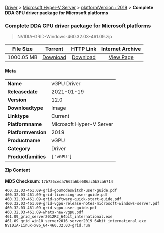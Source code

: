 
[Driver](/README.md)  >  [Microsoft Hyper-V Server](/index/Driver/Microsoft_Hyper-V_Server.md)  >  [platformVersion : 2019](/index/Driver/Microsoft_Hyper-V_Server/2019.md)  >  **Complete DDA GPU driver package for Microsoft platforms**


###    Complete DDA GPU driver package for Microsoft platforms

> NVIDIA-GRID-Windows-460.32.03-461.09.zip   


| **File Size** | **Torrent**  | **HTTP Link** | **Internet Archive** |
|:-------------:|:------------:|:-------------:|:--------------------:|
| 1000.05 MB |  [Download](https://archive.org/download/nvgpu_NVIDIA-GRID-Windows-460.32.03-461.09.zip_qajltpu4/nvgpu_NVIDIA-GRID-Windows-460.32.03-461.09.zip_qajltpu4_archive.torrent)       | [Download](https://archive.org/compress/nvgpu_NVIDIA-GRID-Windows-460.32.03-461.09.zip_qajltpu4) | [View Page](https://archive.org/details/nvgpu_NVIDIA-GRID-Windows-460.32.03-461.09.zip_qajltpu4)       |

#### Meta

<table>
<tr><td><strong>Name</strong></td><td>vGPU Driver</td></tr>
<tr><td><strong>Releasedate</strong></td><td>2021-01-19</td></tr>
<tr><td><strong>Version</strong></td><td>12.0</td></tr>
<tr><td><strong>Downloadtype</strong></td><td>Image</td></tr>
<tr><td><strong>Linktype</strong></td><td>Current</td></tr>
<tr><td><strong>Platformname</strong></td><td>Microsoft Hyper-V Server</td></tr>
<tr><td><strong>Platformversion</strong></td><td>2019</td></tr>
<tr><td><strong>Productname</strong></td><td>vGPU</td></tr>
<tr><td><strong>Category</strong></td><td>Driver</td></tr>
<tr><td><strong>Productfamilies</strong></td><td><code>['vGPU']</code></td></tr>
</table>

#### Zip Content

**MD5 Checksum**: `17b726ceda7662a6be686ac5b8ca6714`

```text
460.32.03-461.09-grid-gpumodeswitch-user-guide.pdf
460.32.03-461.09-grid-licensing-user-guide.pdf
460.32.03-461.09-grid-software-quick-start-guide.pdf
460.32.03-461.09-grid-vgpu-release-notes-microsoft-windows-server.pdf
460.32.03-461.09-grid-vgpu-user-guide.pdf
460.32.03-461.09-whats-new-vgpu.pdf
461.09_grid_server2012R2_64bit_international.exe
461.09_grid_win10_server2016_server2019_64bit_international.exe
NVIDIA-Linux-x86_64-460.32.03-grid.run
```